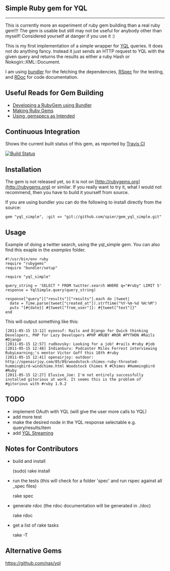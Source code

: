 Simple Ruby gem for YQL
-----------------------
-----------------------

This is currently more an experiment of ruby gem building than a real ruby gem!!! The gem is usable but still may not be useful for anybody other than myself! Considered yourself at danger if you use it :)

This is my first implementation of a simple wrapper for [YQL](http://developer.yahoo.com/yql/) queries. It does not do anything fancy. Instead it just sends an HTTP request to YQL with the given query and returns the results as either a ruby Hash or Nokogiri::XML::Document.

I am using [bundler](http://gembundler.com) for the fetching the dependencies, [RSpec](http://relishapp.com/rspec) for the testing, and [RDoc](http://rdoc.sourceforge.net/doc/index.html) for code documentation.


Useful Reads for Gem Building
-----------------------------

* [Developing a RubyGem using Bundler](https://github.com/radar/guides/blob/master/gem-development.md)
* [Making Ruby Gems](http://timelessrepo.com/making-ruby-gems)
* [Using .gemspecs as Intended](http://yehudakatz.com/2010/04/02/using-gemspecs-as-intended/)


Continuous Integration
-----------------------------

Shows the current built status of this gem, as reported by [Travis CI](http://travis-ci.org/)

[![Build Status](https://secure.travis-ci.org/spier/gem_yql_simple.png)](http://travis-ci.org/spier/gem_yql_simple)


Installation
-----------------------------

The gem is not released yet, so it is not on [http://rubygems.org](http://rubygems.org) or similar.
If you really want to try it, what I would not recommend, then you have to build it yourself from source.

If you are using bundler you can do the following to install directly from the source:

	gem "yql_simple", :git => "git://github.com/spier/gem_yql_simple.git"
	
Usage
-----------------------------

Example of doing a twitter search, using the yql_simple gem. You can also find this exaple in the *examples* folder.

	#!/usr/bin/env ruby
	require "rubygems"
	require "bundler/setup"

	require "yql_simple"

	query_string = 'SELECT * FROM twitter.search WHERE q="#ruby" LIMIT 5'
	response = YqlSimple.query(query_string)

	response["query"]["results"]["results"].each do |tweet| 
	  date = Time.parse(tweet["created_at"]).strftime("%Y-%m-%d %H:%M")  
	  puts "[#{date}] #{tweet["from_user"]}: #{tweet["text"]}"
	end
		
This will output something like this:

	[2011-05-15 13:12] eyoosuf: Rails and Django for Quick thinking Developers, PHP for Lazy Developers #PHP #RUBY #ROR #PYTHON #Rails #Django
	[2011-05-15 12:57] rudkovsky: Looking for a job! #rails #ruby #job
	[2011-05-15 12:48] IndianGuru: Podcaster Miles Forrest interviewing RubyLearning;'s mentor Victor Goff this 18th #ruby
	[2011-05-15 12:41] openairjoy: outdoor: http://openairjoy.com/05/09/woodstock-chimes-ruby-throated-hummingbird-windchime.html Woodstock Chimes R #Chimes #Hummingbird #Ruby
	[2011-05-15 12:27] Elusive_Joe: I'm not entirely successfully installed gitorious at work. It seems this is the problem of #gitorious with #ruby 1.9.2
	

TODO
-----------------------------

* implement OAuth with YQL (will give the user more calls to YQL)
* add more test
* make the desired node in the YQL response selectable e.g. query/results/item
* add [YQL Streaming](http://developer.yahoo.com/yql/guide/yql-odt-streaming.html) 


Notes for Contributors
-----------------------------

* build and install

	(sudo) rake install

* run the tests (this will check for a folder 'spec' and run rspec against all _spec files)

	rake spec
	
* generate rdoc (the rdoc documentation will be generated in ./doc)

	rake rdoc

* get a list of rake tasks

	rake -T

	
Alternative Gems
-----------------------------

https://github.com/nas/yql
